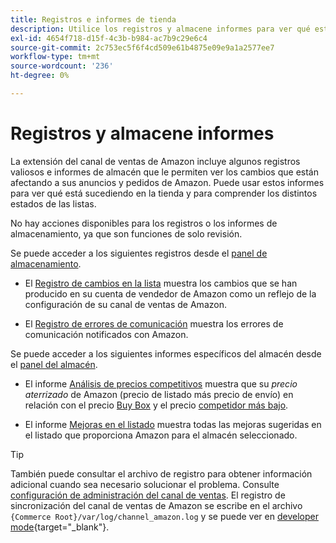 ```yaml
---
title: Registros e informes de tienda
description: Utilice los registros y almacene informes para ver qué está sucediendo en la tienda de Adobe o Magento Open Source y en los anuncios de Amazon Marketplace.
exl-id: 4654f718-d15f-4c3b-b984-ac7b9c29e6c4
source-git-commit: 2c753ec5f6f4cd509e61b4875e09e9a1a2577ee7
workflow-type: tm+mt
source-wordcount: '236'
ht-degree: 0%

---
```


# Registros y almacene informes

La extensión del canal de ventas de Amazon incluye algunos registros valiosos e informes de almacén que le permiten ver los cambios que están afectando a sus anuncios y pedidos de Amazon. Puede usar estos informes para ver qué está sucediendo en la tienda y para comprender los distintos estados de las listas.

No hay acciones disponibles para los registros o los informes de almacenamiento, ya que son funciones de solo revisión.

Se puede acceder a los siguientes registros desde el [panel de almacenamiento](./amazon-store-dashboard.md).

- El [Registro de cambios en la lista](./listing-changes-log.md) muestra los cambios que se han producido en su cuenta de vendedor de Amazon como un reflejo de la configuración de su canal de ventas de Amazon.

- El [Registro de errores de comunicación](./communication-errors-log.md) muestra los errores de comunicación notificados con Amazon.

Se puede acceder a los siguientes informes específicos del almacén desde el [panel del almacén](./amazon-store-dashboard.md).

- El informe [Análisis de precios competitivos](./competitive-price-analysis.md) muestra que su _precio aterrizado_ de Amazon (precio de listado más precio de envío) en relación con el precio [Buy Box](./buy-box-competitor-pricing.md) y el precio [competidor más bajo](./lowest-competitor-pricing.md).

- El informe [Mejoras en el listado](./listing-improvements.md) muestra todas las mejoras sugeridas en el listado que proporciona Amazon para el almacén seleccionado.

>[!TIP]
>
>También puede consultar el archivo de registro para obtener información adicional cuando sea necesario solucionar el problema. Consulte [configuración de administración del canal de ventas](./sales-channel-settings.md). El registro de sincronización del canal de ventas de Amazon se escribe en el archivo `{Commerce Root}/var/log/channel_amazon.log` y se puede ver en [developer mode](https://docs.magento.com/user-guide/magento/installation-modes.html){target=&quot;_blank&quot;}.
